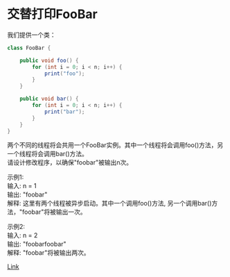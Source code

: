 <h1>交替打印FooBar</h1>

我们提供一个类：
```java
class FooBar {

    public void foo() {
        for (int i = 0; i < n; i++) {
            print("foo");
        }
    }

    public void bar() {
        for (int i = 0; i < n; i++) {
            print("bar");
        }
    }
}
```

两个不同的线程将会共用一个FooBar实例。其中一个线程将会调用foo()方法，另一个线程将会调用bar()方法。</br>
请设计修改程序，以确保"foobar"被输出n次。</br>

示例1:</br>
输入: n = 1</br>
输出: "foobar"</br>
解释: 这里有两个线程被异步启动。其中一个调用foo()方法, 另一个调用bar()方法，"foobar"将被输出一次。</br>

示例2:</br>
输入: n = 2</br>
输出: "foobarfoobar"</br>
解释: "foobar"将被输出两次。</br>

[Link](https://leetcode-cn.com/problems/print-foobar-alternately/)